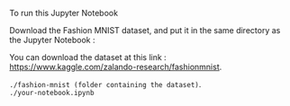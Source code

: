 To run this Jupyter Notebook   

Download the Fashion MNIST dataset, and put it in the same directory as the Jupyter Notebook : 

You can download the dataset at this link : https://www.kaggle.com/zalando-research/fashionmnist.  

```./fashion-mnist (folder containing the dataset)```.  
```./your-notebook.ipynb```
